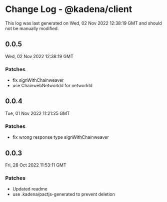# Change Log - @kadena/client

This log was last generated on Wed, 02 Nov 2022 12:38:19 GMT and should not be manually modified.

## 0.0.5
Wed, 02 Nov 2022 12:38:19 GMT

### Patches

- fix signWithChainweaver
- use ChainwebNetworkId for networkId

## 0.0.4
Tue, 01 Nov 2022 11:21:25 GMT

### Patches

- fix wrong response type signWithChainweaver

## 0.0.3
Fri, 28 Oct 2022 11:53:11 GMT

### Patches

- Updated readme
- use .kadena/pactjs-generated to prevent deletion

